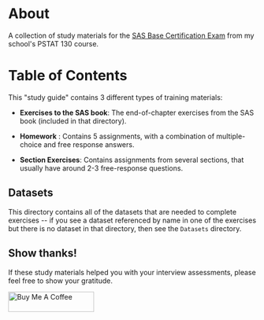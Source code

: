 # About

A collection of study materials for the [SAS Base Certification Exam](https://www.sas.com/en_us/certification/credentials/foundation-tools/base-programmer.html) from my school's PSTAT 130 course.

# Table of Contents

This "study guide" contains 3 different types of training materials:

* **Exercises to the SAS book**: The end-of-chapter exercises from the SAS book (included in that directory).

* **Homework** : Contains 5 assignments, with a combination of multiple-choice and free response answers.

* **Section Exercises**: Contains assignments from several sections, that usually have around 2-3 free-response questions.


## Datasets

This directory contains all of the datasets that are needed to complete exercises -- if you see a dataset referenced by name in one of the exercises but there is no dataset in that directory, then see the `Datasets` directory.

## Show thanks!

If these study materials helped you with your interview assessments, please feel free to show your gratitude.

<a href="https://www.buymeacoffee.com/raleighlittles" target="_blank"><img src="https://cdn.buymeacoffee.com/buttons/default-orange.png" alt="Buy Me A Coffee" height="41" width="174"></a>
